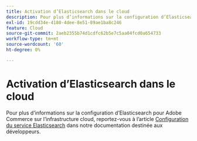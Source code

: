 ```yaml
---
title: Activation d’Elasticsearch dans le cloud
description: Pour plus d’informations sur la configuration d’Elasticsearch pour Adobe Commerce sur l’infrastructure cloud, reportez-vous à l’article [Configuration du service Elasticsearch](https://experienceleague.adobe.com/fr/docs/commerce-cloud-service/user-guide/configure/service/elasticsearch) de notre documentation destinée aux développeurs.
exl-id: 19cdd34e-4180-4dee-8e51-89ae1ba8c246
feature: Cloud
source-git-commit: 2aeb2355b74d1cdfc62b5e7c5aa04fcd0a654733
workflow-type: tm+mt
source-wordcount: '60'
ht-degree: 0%

---
```


# Activation d’Elasticsearch dans le cloud

Pour plus d’informations sur la configuration d’Elasticsearch pour Adobe Commerce sur l’infrastructure cloud, reportez-vous à l’article [Configuration du service Elasticsearch](https://experienceleague.adobe.com/fr/docs/commerce-cloud-service/user-guide/configure/service/elasticsearch) dans notre documentation destinée aux développeurs.
